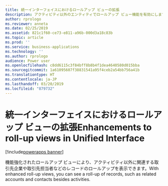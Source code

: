 ```yaml
---
title: 統一インターフェイスにおけるロールアップ ビューの拡張
description: アクティビティ以外のエンティティでロールアップ ビュー機能を有効にします。
author: rprologo
ms.reviewer: anneta
ms.date: 02/25/2019
ms.assetid: 821c1f60-ce73-e811-a96b-000d3a18c83b
ms.topic: article
ms.prod: ''
ms.service: business-applications
ms.technology: ''
ms.author: rprologo
audience: Power user
ms.openlocfilehash: c8dd6115c3f84bff8b8b4f1dea4640580d015bba
ms.sourcegitcommit: 1a61095607f38831541a95f4ceb2a54bb756a41b
ms.translationtype: HT
ms.contentlocale: ja-JP
ms.lasthandoff: 03/20/2019
ms.locfileid: "879732"
---
```

# <a name="enhancements-to-roll-up-views-in-unified-interface"></a><span data-ttu-id="6d6e4-103">統一インターフェイスにおけるロールアップ ビューの拡張</span><span class="sxs-lookup"><span data-stu-id="6d6e4-103">Enhancements to roll-up views in Unified Interface</span></span>


[!include[powerapps banner](../includes/powerapps.md)]

<span data-ttu-id="6d6e4-104">機能強化されたロールアップ ビューにより、アクティビティ以外に関連する取引先企業や取引先担当者などのレコードのロールアップを表示できます。</span><span class="sxs-lookup"><span data-stu-id="6d6e4-104">With enhanced roll-up views, you can see a roll-up of records, such as related accounts and contacts besides activities.</span></span>